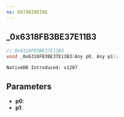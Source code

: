 ```yaml
---
ns: DATABINDING
---
```

## _0x6318FB3BE37E11B3

```c
// 0x6318FB3BE37E11B3
void _0x6318FB3BE37E11B3(Any p0, Any p1);
```

```
NativeDB Introduced: v1207
```

## Parameters
* **p0**:
* **p1**:
